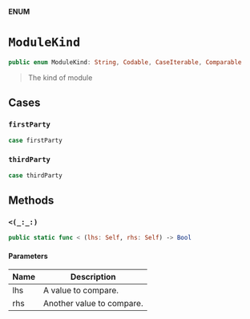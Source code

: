 **ENUM**

# `ModuleKind`

```swift
public enum ModuleKind: String, Codable, CaseIterable, Comparable
```

> The kind of module

## Cases
### `firstParty`

```swift
case firstParty
```

### `thirdParty`

```swift
case thirdParty
```

## Methods
### `<(_:_:)`

```swift
public static func < (lhs: Self, rhs: Self) -> Bool
```

#### Parameters

| Name | Description |
| ---- | ----------- |
| lhs | A value to compare. |
| rhs | Another value to compare. |